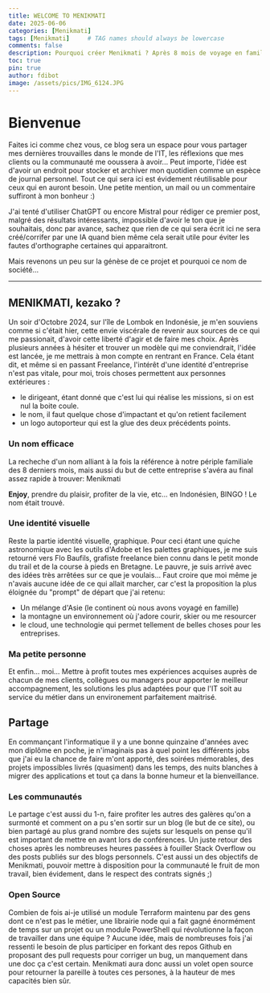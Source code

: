 ```yaml
---
title: WELCOME TO MENIKMATI
date: 2025-06-06
categories: [Menikmati]
tags: [Menikmati]     # TAG names should always be lowercase
comments: false
description: Pourquoi créer Menikmati ? Après 8 mois de voyage en famille, l'envie de faire les choses différement et de revenir aux sources de mes passions.
toc: true
pin: true
author: fdibot 
image: /assets/pics/IMG_6124.JPG
---
```



# Bienvenue

Faites ici comme chez vous, ce blog sera un espace pour vous partager mes dernières trouvailles dans le monde de l'IT, les réflexions que mes clients ou la communauté me ooussera à avoir... Peut importe, l'idée est d'avoir un endroit pour stocker et archiver mon quotidien comme un espèce de journal personnel. Tout ce qui sera ici est évidement réutilisable pour ceux qui en auront besoin. Une petite mention, un mail ou un commentaire suffiront à mon bonheur :)

J'ai tenté d'utiliser ChatGPT ou encore Mistral pour rédiger ce premier post, malgré des résultats intéressants, impossible d'avoir le ton que je souhaitais, donc par avance, sachez que rien de ce qui sera écrit ici ne sera créé/corrifer par une IA quand bien même cela serait utile pour éviter les fautes d'orthographe certaines qui apparaitront.

Mais revenons un peu sur la génèse de ce projet et pourquoi ce nom de société...

---

## MENIKMATI, kezako ?

Un soir d'Octobre 2024, sur l'île de Lombok en Indonésie, je m'en souviens comme si c'était hier, cette envie viscérale de revenir aux sources de ce qui me passionait, d'avoir cette liberté d'agir et de faire mes choix. Après plusieurs années à hésiter et trouver un modèle qui me conviendrait, l'idée est lancée, je me mettrais à mon compte en rentrant en France. Cela étant dit, et même si en passant Freelance, l'intérêt d'une identité d'entreprise n'est pas vitale, pour moi, trois choses permettent aux personnes extérieures :
- le dirigeant, étant donné que c'est lui qui réalise les missions, si on est nul la boite coule.
- le nom, il faut quelque chose d'impactant et qu'on retient facilement
- un logo autoporteur qui est la glue des deux précédents points.

### Un nom efficace

La recheche d'un nom alliant à la fois la référence à notre périple familiale des 8 derniers mois, mais aussi du but de cette entreprise s'avéra au final assez rapide à trouver: Menikmati

**Enjoy**, prendre du plaisir, profiter de la vie, etc... en Indonésien, BINGO ! Le nom était trouvé.

### Une identité visuelle

Reste la partie identité visuelle, graphique. Pour ceci étant une quiche astronomique avec les outils d'Adobe et les palettes graphiques, je me suis retourné vers Flo Baufils, grafiste freelance bien connu dans le petit monde du trail et de la course à pieds en Bretagne. Le pauvre, je suis arrivé avec des idées très arrêtées sur ce que je voulais... Faut croire que moi même je n'avais aucune idée de ce qui allait marcher, car c'est la proposition la plus éloignée du "prompt" de départ que j'ai retenu:
- Un mélange d'Asie (le continent où nous avons voyagé en famille)
- la montagne un environnement où j'adore courir, skier ou me resourcer
- le cloud, une technologie qui permet tellement de belles choses pour les entreprises.

### Ma petite personne

Et enfin... moi... Mettre à profit toutes mes expériences acquises auprès de chacun de mes clients, collègues ou managers pour apporter le meilleur accompagnement, les solutions les plus adaptées pour que l'IT soit au service du métier dans un environement parfaitement maitrisé.


## Partage

En commançant l'informatique il y a une bonne quinzaine d'années avec mon diplôme en poche, je n'imaginais pas à quel point les différents jobs que j'ai eu la chance de faire m'ont apporté, des soirées mémorables, des projets impossibles livrés (quasiment) dans les temps, des nuits blanches à migrer des applications et tout ça dans la bonne humeur et la bienveillance.

### Les communautés

Le partage c'est aussi du 1-n, faire profiter les autres des galères qu'on a surmonté et comment on a pu s'en sortir sur un blog (le but de ce site), ou bien partagé au plus grand nombre des sujets sur lesquels on pense qu'il est important de mettre en avant lors de conférences. Un juste retour des choses après les nombreuses heures passées à fouiller Stack Overflow ou des posts publiés sur des blogs personnels. 
C'est aussi un des objectifs de Menikmati, pouvoir mettre à disposition pour la communauté le fruit de mon travail, bien évidement, dans le respect des contrats signés ;)

### Open Source

Combien de fois ai-je utilisé un module Terraform maintenu par des gens dont ce n'est pas le métier, une librairie node qui a fait gagné énormément de temps sur un projet ou un module PowerShell qui révolutionne la façon de travailler dans une équipe ? Aucune idée, mais de nombreuses fois j'ai ressenti le besoin de plus participer en forkant des repos Github en proposant des pull requests pour corriger un bug, un manquement dans une doc ça c'est certain.
Menikmati aura donc aussi un volet open source pour retourner la pareille à toutes ces persones, à la hauteur de mes capacités bien sûr.